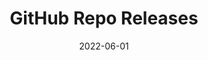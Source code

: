 ---
title: "GitHub Repo Releases"
hash: "d5bdc200d39677aff2029e2459e49f49"
original: "https://github.com/gohugoio/hugo/releases.atom"
date: "2022-06-01"
feedType: "Atom"
---
